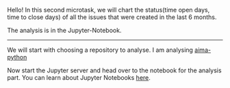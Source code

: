 Hello! In this second microtask, we will chart the status(time open days, time to close days) of all the issues that were created in the last 6 months.

The analysis is in the Jupyter-Notebook.

---

We will start with choosing a repository to analyse. I am analysing [aima-python](https://github.com/aimacode/aima-python.git)


Now start the Jupyter server and head over to the notebook for the analysis part. You can learn about Jupyter Notebooks [here](http://jupyter.org/).